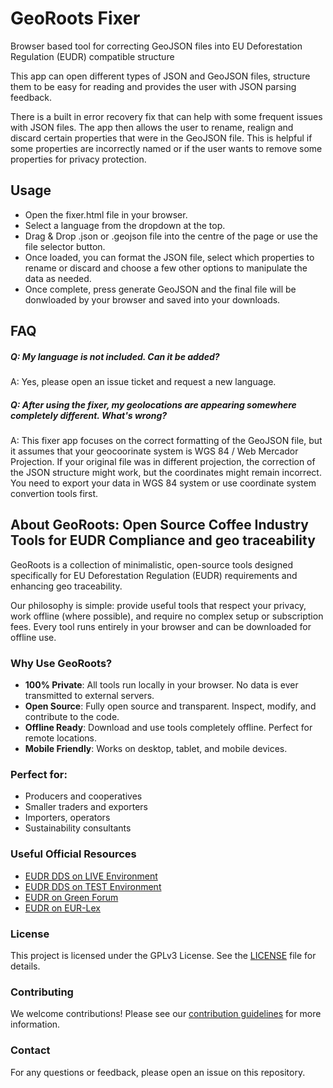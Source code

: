 # GeoRoots Fixer
Browser based tool for correcting GeoJSON files into EU Deforestation Regulation (EUDR) compatible structure

This app can open different types of JSON and GeoJSON files, structure them to be easy for reading and provides the user with JSON parsing feedback.

There is a built in error recovery fix that can help with some frequent issues with JSON files. The app then allows the user to rename, realign and discard certain properties that were in the GeoJSON file.
This is helpful if some properties are incorrectly named or if the user wants to remove some properties for privacy protection.

## Usage

* Open the fixer.html file in your browser.
* Select a language from the dropdown at the top.
* Drag & Drop .json or .geojson file into the centre of the page or use the file selector button.
* Once loaded, you can format the JSON file, select which properties to rename or discard and choose a few other options to manipulate the data as needed.
* Once complete, press generate GeoJSON and the final file will be donwloaded by your browser and saved into your downloads.

## FAQ

##### Q: **My language is not included. Can it be added?**
A: Yes, please open an issue ticket and request a new language.

##### Q: **After using the fixer, my geolocations are appearing somewhere completely different. What's wrong?**
A: This fixer app focuses on the correct formatting of the GeoJSON file, but it assumes that your geocoorinate system is WGS 84 / Web Mercador Projection. If your original file was in different projection, the correction of the JSON structure might work, but the coordinates might remain incorrect. You need to export your data in WGS 84 system or use coordinate system convertion tools first.



## About GeoRoots: Open Source Coffee Industry Tools for EUDR Compliance and geo traceability

GeoRoots is a collection of minimalistic, open-source tools designed specifically for EU Deforestation Regulation (EUDR) requirements and enhancing geo traceability.

Our philosophy is simple: provide useful tools that respect your privacy, work offline (where possible), and require no complex setup or subscription fees. Every tool runs entirely in your browser and can be downloaded for offline use.

### Why Use GeoRoots?

*   **100% Private**: All tools run locally in your browser. No data is ever transmitted to external servers.
*   **Open Source**: Fully open source and transparent. Inspect, modify, and contribute to the code.
*   **Offline Ready**: Download and use tools completely offline. Perfect for remote locations.
*   **Mobile Friendly**: Works on desktop, tablet, and mobile devices.

### Perfect for:

*   Producers and cooperatives
*   Smaller traders and exporters
*   Importers, operators
*   Sustainability consultants

### Useful Official Resources

*   [EUDR DDS on LIVE Environment](https://eudr.webcloud.ec.europa.eu/tracesnt/)
*   [EUDR DDS on TEST Environment](https://acceptance.eudr.webcloud.ec.europa.eu/tracesnt/)
*   [EUDR on Green Forum](https://green-forum.ec.europa.eu/deforestation-regulation-implementation/information-system-deforestation-regulation_en)
*   [EUDR on EUR-Lex](https://eur-lex.europa.eu/legal-content/EN/HIS/?uri=CELEX:52024PC0452)

### License

This project is licensed under the GPLv3 License. See the [LICENSE](LICENSE) file for details.

### Contributing

We welcome contributions! Please see our [contribution guidelines](CONTRIBUTING.md) for more information.


### Contact

For any questions or feedback, please open an issue on this repository.
